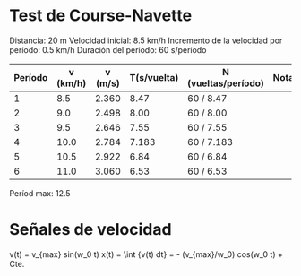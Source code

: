 Test de Course-Navette
======

Distancia: 20 m
Velocidad inicial: 8.5 km/h
Incremento de la velocidad por período: 0.5 km/h
Duración del período: 60 s/período

| Período | v (km/h) | v (m/s) | T(s/vuelta) | N (vueltas/período) | Notas                     |
|---------|----------|---------|-------------|---------------------|---------------------------|
|  1      |  8.5     |  2.360  |  8.47       | 60 / 8.47           |        |
|  2      |  9.0     |  2.498  |  8.00       | 60 / 8.00           |        |
|  3      |  9.5     |  2.646  |  7.55       | 60 / 7.55           |        |
|  4      | 10.0     |  2.784  |  7.183      | 60 / 7.183          |        |
|  5      | 10.5     |  2.922  |  6.84       | 60 / 6.84           |        |
|  6      | 11.0     |  3.060  |  6.53       | 60 / 6.53           |        |

Períod max: 12.5

Señales de velocidad
======

v(t) = v_{max} sin(w_0 t)
x(t) = \int {v(t) dt}
     = - (v_{max}/w_0) cos(w_0 t) + Cte.


